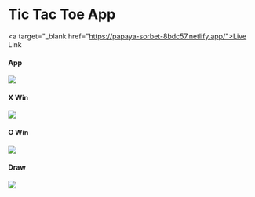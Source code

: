 <h1>Tic Tac Toe App</h1>

<a target="_blank href="https://papaya-sorbet-8bdc57.netlify.app/">Live Link</a>
<h4>App</h4>
<img src="https://i.postimg.cc/W33gxJ4t/Tic-Tac-Toe.png" />
<br />

<h4>X Win</h4>
<img src="https://i.postimg.cc/SRY8xFCh/X-win.png" />
<br />

<h4>O Win</h4>
<img src="https://i.postimg.cc/5Nv7sDGT/O-wins.png" />
<br />

<h4>Draw</h4>
<img src="https://i.postimg.cc/xTrgNtCR/draw.png" />
